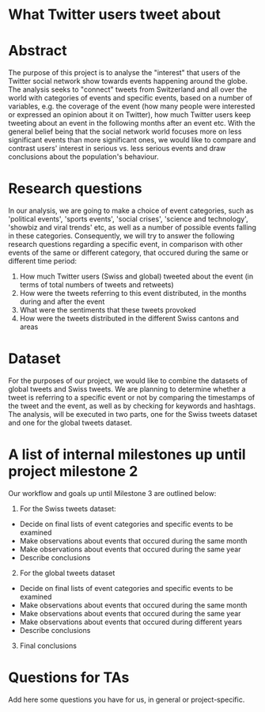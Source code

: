 # What Twitter users tweet about

# Abstract

The purpose of this project is to analyse the "interest" that users of the Twitter social network show towards events happening around the globe. The analysis seeks to "connect" tweets from Switzerland and all over the world with categories of events and specific events, based on a number of variables, e.g. the coverage of the event (how many people were interested or expressed an opinion about it on Twitter), how much Twitter users keep tweeting about an event in the following months after an event etc. With the general belief being that the social network world focuses more on less significant events than more significant ones, we would like to compare and contrast users' interest in serious vs. less serious events and draw conclusions about the population's behaviour.

# Research questions
In our analysis, we are going to make a choice of event categories, such as 'political events',  'sports events', 'social crises', 'science and technology', 'showbiz and viral trends' etc, as well as a number of possible events falling in these categories. Consequently, we will try to answer the following research questions regarding a specific event, in comparison with other events of the same or different category, that occured during the same or different time period:

1. How much Twitter users (Swiss and global) tweeted about the event (in terms of total numbers of tweets and retweets)
2. How were the tweets referring to this event distributed, in the months during and after the event
3. What were the sentiments that these tweets provoked
4. How were the tweets distributed in the different Swiss cantons and areas

# Dataset
For the purposes of our project, we would like to combine the datasets of global tweets and Swiss tweets. We are planning to determine whether a tweet is referring to a specific event or not by comparing the timestamps of the tweet and the event, as well as by checking for keywords and hashtags. The analysis, will be executed in two parts, one for the Swiss tweets dataset and one for the global tweets dataset.

# A list of internal milestones up until project milestone 2
Our workflow and goals up until Milestone 3 are outlined below:

1. For the Swiss tweets dataset:

* Decide on final lists of event categories and specific events to be examined
* Make observations about events that occured during the same month
* Make observations about events that occured during the same year
* Describe conclusions

2. For the global tweets dataset

* Decide on final lists of event categories and specific events to be examined
* Make observations about events that occured during the same month
* Make observations about events that occured during the same year
* Make observations about events that occured during different years
* Describe conclusions

3. Final conclusions

# Questions for TAs
Add here some questions you have for us, in general or project-specific.
